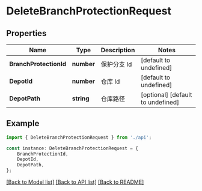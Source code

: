 # DeleteBranchProtectionRequest


## Properties

Name | Type | Description | Notes
------------ | ------------- | ------------- | -------------
**BranchProtectionId** | **number** | 保护分支 Id | [default to undefined]
**DepotId** | **number** | 仓库 Id | [default to undefined]
**DepotPath** | **string** | 仓库路径 | [optional] [default to undefined]

## Example

```typescript
import { DeleteBranchProtectionRequest } from './api';

const instance: DeleteBranchProtectionRequest = {
    BranchProtectionId,
    DepotId,
    DepotPath,
};
```

[[Back to Model list]](../README.md#documentation-for-models) [[Back to API list]](../README.md#documentation-for-api-endpoints) [[Back to README]](../README.md)

